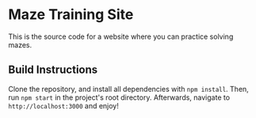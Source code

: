 # Maze Training Site

This is the source code for a website where you can practice solving mazes.

## Build Instructions

Clone the repository, and install all dependencies with `npm install`. Then,
run `npm start` in the project's root directory. Afterwards, navigate to
`http://localhost:3000` and enjoy!
